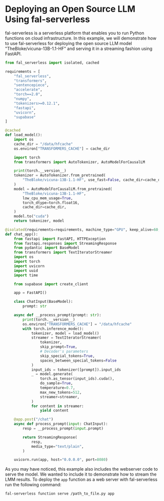 # Deploying an Open Source LLM Using fal-serverless

fal-serverless is a serverless platform that enables you to run Python functions on cloud infrastructure. In this example, we will demonstrate how to use fal-serverless for deploying the open source LLM model "TheBloke/vicuna-13B-1.1-HF" and serving it in a streaming fashion using FastAPI.

```python
from fal_serverless import isolated, cached

requirements = [
    "fal_serverless",
    "transformers",
    "sentencepiece",
    "accelerate",
    "torch==2.0",
    "numpy",
    "tokenizers>=0.12.1",
    "fastapi",
    "uvicorn",
    "supabase"
]

@cached
def load_model():
    import os
    cache_dir = "/data/hfcache"
    os.environ["TRANSFORMERS_CACHE"] = cache_dir

    import torch
    from transformers import AutoTokenizer, AutoModelForCausalLM

    print(torch.__version__)
    tokenizer = AutoTokenizer.from_pretrained(
        "TheBloke/vicuna-13B-1.1-HF", use_fast=False, cache_dir=cache_dir
    )
    model = AutoModelForCausalLM.from_pretrained(
        "TheBloke/vicuna-13B-1.1-HF",
        low_cpu_mem_usage=True,
        torch_dtype=torch.float16,
        cache_dir=cache_dir,
    )
    model.to("cuda")
    return tokenizer, model

@isolated(requirements=requirements, machine_type="GPU", keep_alive=60, exposed_port=8080)
def chat_app():
    from fastapi import FastAPI, HTTPException
    from fastapi.responses import StreamingResponse
    from pydantic import BaseModel
    from transformers import TextIteratorStreamer
    import os
    import torch
    import uvicorn
    import uuid
    import time

    from supabase import create_client

    app = FastAPI()

    class ChatInput(BaseModel):
        prompt: str

    async def __process_prompt(prompt: str):
        print(torch.__version__)
        os.environ["TRANSFORMERS_CACHE"] = "/data/hfcache"
        with torch.inference_mode():
            tokenizer, model = load_model()
            streamer = TextIteratorStreamer(
                tokenizer,
                skip_prompt=True,
                # Decoder's parameters
                skip_special_tokens=True,
                spaces_between_special_tokens=False
            )
            input_ids = tokenizer([prompt]).input_ids
            _ = model.generate(
                torch.as_tensor(input_ids).cuda(),
                do_sample=True,
                temperature=0.7,
                max_new_tokens=512,
                streamer=streamer,
            )
            for content in streamer:
                yield content

    @app.post("/chat")
    async def process_prompt(input: ChatInput):
        resp = __process_prompt(input.prompt)

        return StreamingResponse(
            resp,
            media_type="text/plain",
        )

    uvicorn.run(app, host="0.0.0.0", port=8080)
```

As you may have noticed, this example also includes the webserver code to serve the model. We wanted to include it to demonstrate how to stream the LMM results. To deploy the `app` function as a web server with fal-serverless run the following command:

```
fal-serverless function serve /path_to_file.py app
```
